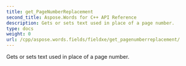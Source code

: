 ```yaml
---
title: get_PageNumberReplacement
second_title: Aspose.Words for C++ API Reference
description: Gets or sets text used in place of a page number. 
type: docs
weight: 0
url: /cpp/aspose.words.fields/fieldxe/get_pagenumberreplacement/
---
```


Gets or sets text used in place of a page number. 

